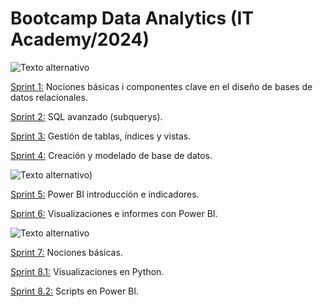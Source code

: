 # **Bootcamp Data Analytics  (IT Academy/2024)**
![Texto alternativo](https://github.com/JaviDoria/Data_Analytics/assets/160622695/9d8643ef-618b-44ea-b762-77b4bd0a2352)

[Sprint 1:](https://github.com/JaviDoria/Data_Analytics/tree/afb16510fb1ecf7e0c81384f7b78c208e7924679/SPRINT1)
Nociones básicas i componentes clave en el diseño de bases de datos relacionales.  

[Sprint 2:](https://github.com/JaviDoria/Data_Analytics/tree/c4bec9bba5376de8832a862317da4362fcd08089/SPRINT2)
SQL avanzado (subquerys).  

[Sprint 3:](https://github.com/JaviDoria/Data_Analytics/tree/81512f39a4f9777146f5ec5a8328ba9968bf2259/SPRINT3)
Gestión de tablas, índices y vistas.  

[Sprint 4:](https://github.com/JaviDoria/Data_Analytics/tree/38a8b790ac7fec83a61d14c635a36641fecd44d6/SPRINT4)
Creación y modelado de base de datos.  

![Texto alternativo)](https://github.com/JaviDoria/Data_Analytics/assets/160622695/3488d201-f808-4915-a4ab-ceb1c1436bcb)

[Sprint 5:](https://github.com/JaviDoria/Data_Analytics/tree/d5b537f67573c306ffdb8c57ed09b615a5c11432/SPRINT5)
Power BI introducción e indicadores.  

[Sprint 6:](https://github.com/JaviDoria/Data_Analytics/tree/d654bd10ea2d8061a5f9a5463b90ac8d3ff4d6bb/SPRINT6)
Visualizaciones e informes con Power BI.  

![Texto alternativo](https://github.com/JaviDoria/Data_Analytics/assets/160622695/80eaeac3-cb75-49ad-9f94-07cc94e75ed3)


[Sprint 7:](https://github.com/JaviDoria/Data_Analytics/tree/f0dd66d4111a79b67f700098dd6615bf57413456/SPRINT7)
Nociones básicas.  

[Sprint 8.1:](https://github.com/JaviDoria/Data_Analytics/tree/a42b01d04d652844dad3600e7931eabd98c7d864/SPRINT8.1)
Visualizaciones en Python.  

[Sprint 8.2:](https://github.com/JaviDoria/Data_Analytics/tree/e8c9208e386b6febed393e889349c247974a8381/SPRINT8.2)
Scripts en Power BI.  
